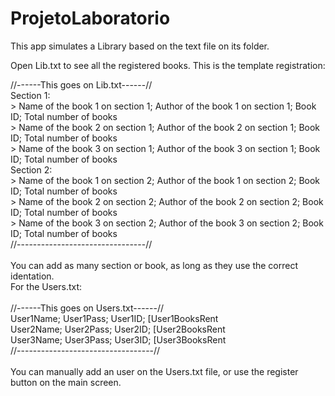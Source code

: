 # ProjetoLaboratorio
This app simulates a Library based on the text file on its folder.

Open Lib.txt to see all the registered books. This is the template registration:

<div>
//------This goes on Lib.txt------//<br>
Section 1:<br>
> Name of the book 1 on section 1; Author of the book 1 on section 1; Book ID; Total number of books<br>
> Name of the book 2 on section 1; Author of the book 2 on section 1; Book ID; Total number of books<br>
> Name of the book 3 on section 1; Author of the book 3 on section 1; Book ID; Total number of books<br>
Section 2:<br>
> Name of the book 1 on section 2; Author of the book 1 on section 2; Book ID; Total number of books<br>
> Name of the book 2 on section 2; Author of the book 2 on section 2; Book ID; Total number of books<br>
> Name of the book 3 on section 2; Author of the book 3 on section 2; Book ID; Total number of books<br>
//--------------------------------//<br><br>
You can add as many section or book, as long as they use the correct identation.<br>
For the Users.txt:<br><br>
//------This goes on Users.txt------//<br>
User1Name; User1Pass; User1ID; [User1BooksRent<br>
User2Name; User2Pass; User2ID; [User2BooksRent<br>
User3Name; User3Pass; User3ID; [User3BooksRent<br>
//----------------------------------//<br><br>
You can manually add an user on the Users.txt file, or use the register button on the main screen.
</div>
